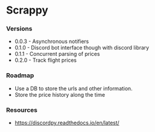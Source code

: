 # Scrappy

### Versions
- 0.0.3 - Asynchronous notifiers
- 0.1.0 - Discord bot interface though with discord library
- 0.1.1 - Concurrent parsing of prices
- 0.2.0 - Track flight prices

### Roadmap
- Use a DB to store the urls and other information. 
- Store the price history along the time

### Resources
- https://discordpy.readthedocs.io/en/latest/